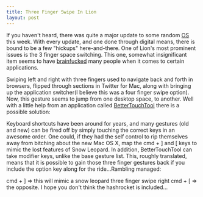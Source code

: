 ```yaml
---
title: Three Finger Swipe In Lion
layout: post
---
```


If you haven't heard, there was quite a major update to some random [OS][1]
this week. With every update, and one done through digital means, there is
bound to be a few "hickups" here-and-there. One of Lion's most prominent issues
is the 3 finger space switching. This one, somewhat insignificant item seems to
have [brainfucked][2] many people when it comes to certain applications.

Swiping left and right with three fingers used to navigate back and forth in
browsers, flipped through sections in Twitter for Mac, along with bringing up
the application switcher(I believe this was a four finger swipe option). Now,
this gesture seems to jump from one desktop space, to another. Well with a
little help from an application called [BetterTouchTool][3] there is a possible
solution:

Keyboard shortcuts have been around for years, and many gestures (old and new)
can be fired off by simply touching the correct keys in an awesome order. One
could, if they had the self control to rip themselves away from bitching about
the new Mac OS X, map the cmd + ] and [ keys to mimic the lost features of Snow
Leopard. In addition, BetterTouchTool can take modifier keys, unlike the base
gesture list. This, roughly translated, means that it is possible to gain those
three finger gestures back if you include the option key along for the
ride...Rambling managed:

cmd + ] => this will mimic a snow leopard three finger swipe right
cmd + [ => the opposite. I hope you don't think the hashrocket is included...

[3]:http://www.bettertouchtool.net/

[2]:http://esolangs.org/wiki/Brainfuck

[1]:http://www.apple.com/macosx/
